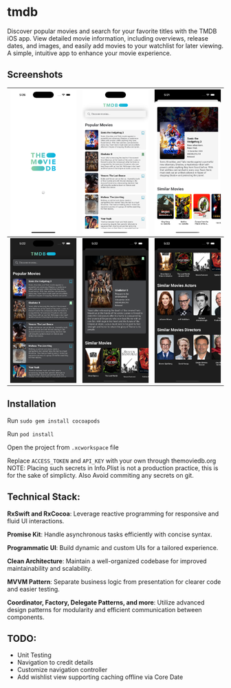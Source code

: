 # tmdb
Discover popular movies and search for your favorite titles with the TMDB iOS app. View detailed movie information, including overviews, release dates, and images, and easily add movies to your watchlist for later viewing. A simple, intuitive app to enhance your movie experience.

## Screenshots

![](./Screenshots/1.png) | ![](./Screenshots/2.png)|![](./Screenshots/3.png)
---------------------------|---------------------------|-------------------------
![](./Screenshots/4.png) | ![](./Screenshots/5.png)|![](./Screenshots/6.png)

## Installation

Run `sudo gem install cocoapods`

Run `pod install`

Open the project from `.xcworkspace` file

Replace `ACCESS_TOKEN` and `API_KEY` with your own through themoviedb.org
NOTE: Placing such secrets in Info.Plist is not a production practice,
this is for the sake of simplicty. Also Avoid commiting any secrets on git.

## Technical Stack:

**RxSwift and RxCocoa**: Leverage reactive programming for responsive and fluid UI interactions.

**Promise Kit**: Handle asynchronous tasks efficiently with concise syntax.

**Programmatic UI**: Build dynamic and custom UIs for a tailored experience.

**Clean Architecture**: Maintain a well-organized codebase for improved maintainability and scalability.

**MVVM Pattern**: Separate business logic from presentation for clearer code and easier testing.

**Coordinator, Factory, Delegate Patterns, and more**: Utilize advanced design patterns for modularity and efficient communication between components.

## TODO:
- Unit Testing
- Navigation to credit details
- Customize navigation controller
- Add wishlist view supporting caching offline via Core Date

